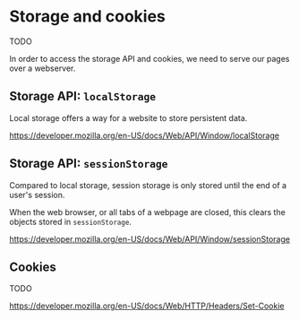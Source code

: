 # Storage and cookies

TODO

In order to access the storage API and cookies, we need to serve our pages over a webserver.

## Storage API: `localStorage`

Local storage offers a way for a website to store persistent data.

https://developer.mozilla.org/en-US/docs/Web/API/Window/localStorage

## Storage API: `sessionStorage`

Compared to local storage, session storage is only stored until the end of a user's session.

When the web browser, or all tabs of a webpage are closed, this clears the objects stored in `sessionStorage`.

https://developer.mozilla.org/en-US/docs/Web/API/Window/sessionStorage

## Cookies

TODO

https://developer.mozilla.org/en-US/docs/Web/HTTP/Headers/Set-Cookie
